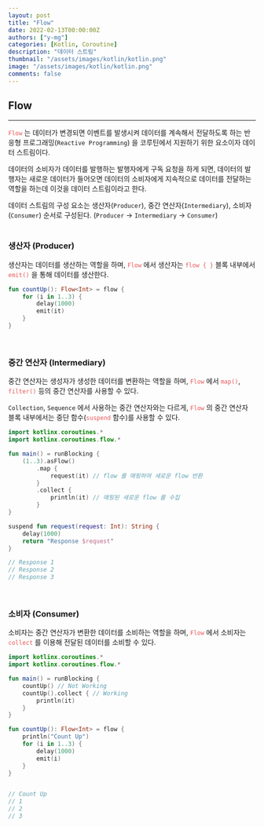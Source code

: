 ```yaml
---
layout: post
title: "Flow"
date: 2022-02-13T00:00:00Z
authors: ["y-mg"]
categories: [Kotlin, Coroutine]
description: "데이터 스트림"
thumbnail: "/assets/images/kotlin/kotlin.png"
image: "/assets/images/kotlin/kotlin.png"
comments: false
---
```


## Flow
***
<code style="color: #eb5657;">Flow</code> 는 데이터가 변경되면 이벤트를 발생시켜 데이터를 계속해서 전달하도록 하는 반응형 프로그래밍(`Reactive Programming`) 을 코루틴에서 지원하기 위한 요소이자 데이터 스트림이다.
<br/>

데이터의 소비자가 데이터를 발행하는 발행자에게 구독 요청을 하게 되면, 데이터의 발행자는 새로운 데이터가 들어오면 데이터의 소비자에게 지속적으로 데이터를 전달하는 역할을 하는데 이것을 데이터 스트림이라고 한다.
<br/>

데이터 스트림의 구성 요소는 생산자(`Producer`), 중간 연산자(`Intermediary`), 소비자(`Consumer`) 순서로 구성된다. (`Producer` → `Intermediary` → `Consumer`)
<br/>
<br/>

### 생산자 (Producer)
생산자는 데이터를 생산하는 역할을 하며, <code style="color: #eb5657;">Flow</code> 에서 생산자는 <code style="color: #eb5657;">flow { }</code> 블록 내부에서 <code style="color: #eb5657;">emit()</code> 을 통해 데이터를 생산한다.
<br/>

```kotlin
fun countUp(): Flow<Int> = flow {
    for (i in 1..3) {
        delay(1000)
        emit(it)
    }
}
```
<br/>

### 중간 연산자 (Intermediary)
중간 연산자는 생성자가 생성한 데이터를 변환하는 역할을 하며, <code style="color: #eb5657;">Flow</code> 에서 <code style="color: #eb5657;">map()</code>, <code style="color: #eb5657;">filter()</code> 등의 중간 연산자를 사용할 수 있다.
<br/>

`Collection`, `Sequence` 에서 사용하는 중간 연산자와는 다르게, <code style="color: #eb5657;">Flow</code> 의 중간 연산자 블록 내부에서는 중단 함수(<code style="color: #eb5657;">suspend</code> 함수)를 사용할 수 있다.
<br/>

```kotlin
import kotlinx.coroutines.*
import kotlinx.coroutines.flow.*

fun main() = runBlocking {
    (1..3).asFlow()
        .map {
            request(it) // flow 를 매핑하여 새로운 flow 반환
        }
        .collect {
            println(it) // 매핑된 새로운 flow 를 수집
        }
}

suspend fun request(request: Int): String {
    delay(1000)
    return "Response $request"
}

// Response 1
// Response 2
// Response 3
```
<br/>

### 소비자 (Consumer)
소비자는 중간 연산자가 변환한 데이터를 소비하는 역할을 하며, <code style="color: #eb5657;">Flow</code> 에서 소비자는 <code style="color: #eb5657;">collect</code> 를 이용해 전달된 데이터를 소비할 수 있다.
<br/>

```kotlin
import kotlinx.coroutines.*
import kotlinx.coroutines.flow.*

fun main() = runBlocking {
    countUp() // Not Working
    countUp().collect { // Working
        println(it)
    }
}

fun countUp(): Flow<Int> = flow {
    println("Count Up")
    for (i in 1..3) {
        delay(1000)
        emit(i)
    }
}


// Count Up
// 1
// 2
// 3
```
